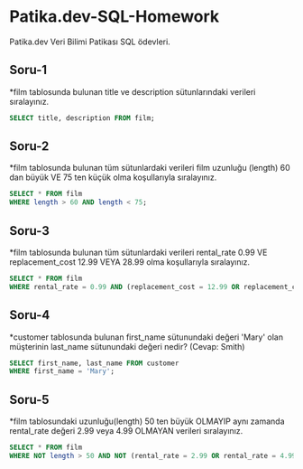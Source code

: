 # Patika.dev-SQL-Homework
Patika.dev Veri Bilimi Patikası SQL ödevleri.

## Soru-1
*film tablosunda bulunan title ve description sütunlarındaki verileri sıralayınız.
~~~sql
SELECT title, description FROM film;
~~~

## Soru-2
*film tablosunda bulunan tüm sütunlardaki verileri film uzunluğu (length) 60 dan büyük VE 75 ten küçük olma koşullarıyla sıralayınız.
~~~sql
SELECT * FROM film
WHERE length > 60 AND length < 75;
~~~

## Soru-3
*film tablosunda bulunan tüm sütunlardaki verileri rental_rate 0.99 VE replacement_cost 12.99 VEYA 28.99 olma koşullarıyla sıralayınız.
~~~sql
SELECT * FROM film
WHERE rental_rate = 0.99 AND (replacement_cost = 12.99 OR replacement_cost = 28.99);
~~~

## Soru-4
*customer tablosunda bulunan first_name sütunundaki değeri 'Mary' olan müşterinin last_name sütunundaki değeri nedir? (Cevap: Smith)
~~~sql
SELECT first_name, last_name FROM customer
WHERE first_name = 'Mary';
~~~

## Soru-5
*film tablosundaki uzunluğu(length) 50 ten büyük OLMAYIP aynı zamanda rental_rate değeri 2.99 veya 4.99 OLMAYAN verileri sıralayınız.
~~~sql
SELECT * FROM film
WHERE NOT length > 50 AND NOT (rental_rate = 2.99 OR rental_rate = 4.99);
~~~
